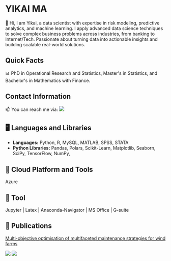 # YIKAI MA 

👋 Hi, I am Yikai, a data scientist with expertise in risk modeling, predictive analytics, and machine learning. I apply advanced data science techniques to solve complex business problems across industries, from banking to Internet/Tech. Passionate about turning data into actionable insights and building scalable real-world solutions.

## Quick Facts

📊 PhD in Operational Research and Statistics, Master's in Statistics, and Bachelor's in Mathematics with Finance.

## Contact Information
📫 You can reach me via:  [![](https://img.shields.io/badge/linkedin-%230077B5.svg?style=for-the-badge&logo=linkedin)](https://www.linkedin.com/in/yikaima335337/) 

## 🖥️ Languages and Libraries

- **Languages:** Python, R, MySQL, MATLAB, SPSS, STATA
- **Python Libraries:** Pandas, Polars, Scikit-Learn, Matplotlib, Seaborn, SciPy, TensorFlow, NumPy, 


## 🔗 Cloud Platform and Tools
Azure

## 📂 Tool
Jupyter | Latex | Anaconda-Navigator | MS Office | G-suite

## 📄 Publications
[Multi-objective optimisation of multifaceted maintenance strategies for wind farms](https://www.tandfonline.com/doi/full/10.1080/01605682.2022.2085066)

<img src="https://github-readme-stats.vercel.app/api?username=ramonple&show_icons=true"/>

<img src="https://github-readme-stats.vercel.app/api/top-langs?username=ramonple&layout=compact"/>


